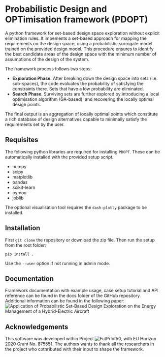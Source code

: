 # Probabilistic Design and OPTimisation framework (PDOPT)

A python framework for set-based design space exploration without explicit elimination rules. 
It impements a set-based approach for mapping the requirements on the design space, using a probabilistic surrogate model trained on the provided design model. 
This procedure ensures to identify the best candidate areas of the design space with the minimum number of assumptions of the design of the system.

The framework process follows two steps: 

- **Exploration Phase**. After breaking down the design space into sets (i.e. sub-spaces), the code evaluates the probability of satisfying the constraints there. Sets that have a low probability are eliminated.
- **Search Phase**. Surviving sets are further explored by introducing a local optimisation algorithm (GA-based), and recovering the locally optimal design points.

The final output is an aggregation of locally optimal points which constitute a rich database of design alternatives capable to minimally satisfy the requirements set by the user.

## Requisites

The following python libraries are required for installing `PDOPT`. 
These can be automatically installed with the provided setup script.

- numpy
- scipy
- matplotlib
- pandas
- scikit-learn
- pymoo
- joblib

The optional visualisation tool requires the `dash-plotly` package to be installed.

## Installation

First `git clone` the repository or download the zip file.
Then run the setup from the root folder:

```
pip install .
```

Use the `--user` option if not running in admin mode.

## Documentation

Framework documentation with example usage, case setup tutorial and API reference can be found in the docs folder of the GitHub repository.
Additional information can be found in the following paper: ![Application of Probabilistic Set-Based Design Exploration on the Energy Management of a Hybrid-Electric Aircraft
](https://www.mdpi.com/2226-4310/9/3/147)


## Acknowledgements

This software was developed within Project ![FutPrInt50](https://futprint50.eu/), with EU Horizon 2020 Grant No. 875551.
The authors wants to thank all the researchers in the project who cotnributed with their input to shape the framework.
